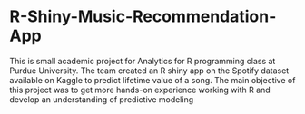 # R-Shiny-Music-Recommendation-App
This is small academic project for Analytics for R programming class at Purdue University. 
The team created an R shiny app on the Spotify dataset available on Kaggle to predict lifetime value of a song.
The main objective of this project was to get more hands-on experience working with R and develop an understanding of predictive modeling
